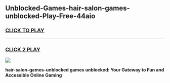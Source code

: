 
## Unblocked-Games-hair-salon-games-unblocked-Play-Free-44aio
<h3>
<a href="https://premium76.site?title=hair-salon-games-unblocked&ref=15A">CLICK TO PLAY</a></h3>
<hr>

<h3>
<a href="https://premium76.site?title=hair-salon-games-unblocked&ref=15A">CLICK 2 PLAY</a>
  
</h3>

<a href="https://premium76.site?title=hair-salon-games-unblocked&ref=15A"><img src="https://clearcache.store/games.png"></a>


**hair-salon-games-unblocked games unblocked: Your Gateway to Fun and Accessible Online Gaming**
